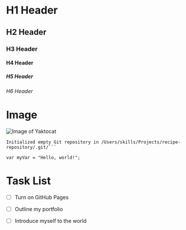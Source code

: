 # H1 Header

## H2 Header

### H3 Header

#### H4 Header

##### H5 Header

###### H6 Header

# Image 
![Image of Yaktocat](https://octodex.github.com/images/yaktocat.png)

```$ git init
Initialized empty Git repository in /Users/skills/Projects/recipe-repository/.git/```
```
```
var myVar = "Hello, world!";
```
# Task List
- [ ] Turn on GitHub Pages
- [ ] Outline my portfolio
- [ ] Introduce myself to the world

